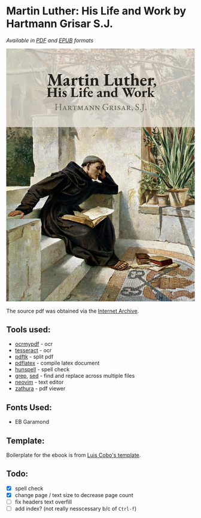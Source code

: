# Martin Luther: His Life and Work by Hartmann Grisar S.J.
_Available in [PDF](https://github.com/inVariabl/MLuther/blob/main/new/ebook.pdf) and [EPUB](https://github.com/inVariabl/MLuther/blob/main/new/ebook.epub) formats_

[![Click to obtain ebook PDF](cover.png)](https://github.com/inVariabl/MLuther/blob/main/new/ebook.pdf)

The source pdf was obtained via the [Internet Archive](https://archive.org/details/martinlutherhisl0000gris).

## Tools used:
* [ocrmypdf](https://github.com/ocrmypdf/OCRmyPDF) - ocr
* [tesseract](https://github.com/tesseract-ocr/tesseract) - ocr
* [pdftk](https://www.pdflabs.com/tools/pdftk-the-pdf-toolkit/) - split pdf
* [pdflatex](https://www.tug.org/applications/pdftex/) - compile latex document
* [hunspell](https://hunspell.github.io/) - spell check
* [grep](https://www.gnu.org/software/grep/), [sed](https://www.gnu.org/software/sed/manual/sed.html) - find and replace across multiple files
* [neovim](https://neovim.io/) - text editor
* [zathura](https://pwmt.org/projects/zathura/) - pdf viewer

## Fonts Used:
* EB Garamond

## Template:
Boilerplate for the ebook is from [Luis Cobo's template](https://www.latextemplates.com/template/ebook).

## Todo:
- [x] spell check
- [x] change page / text size to decrease page count
- [ ] fix headers text overfill
- [ ] add index? (not really nesscessary b/c of `Ctrl-f`)

